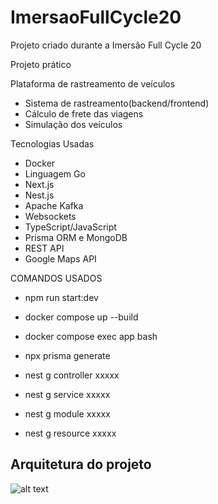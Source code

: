 # ImersaoFullCycle20
Projeto criado durante a Imersão Full Cycle 20

Projeto prático

Plataforma de rastreamento de veículos
- Sistema de rastreamento(backend/frontend)
- Cálculo de frete das viagens
- Simulação dos veículos

Tecnologias Usadas
- Docker
- Linguagem Go
- Next.js
- Nest.js
- Apache Kafka
- Websockets
- TypeScript/JavaScript
- Prisma ORM e MongoDB
- REST API
- Google Maps API

COMANDOS USADOS

 - npm run start:dev
 - docker compose up --build
 - docker compose exec app bash
 - npx prisma generate

 - nest g controller xxxxx
 - nest g service xxxxx
 - nest g module xxxxx
 - nest g resource xxxxx


## Arquitetura do projeto

![alt text](./arquitetura_projeto.png)
